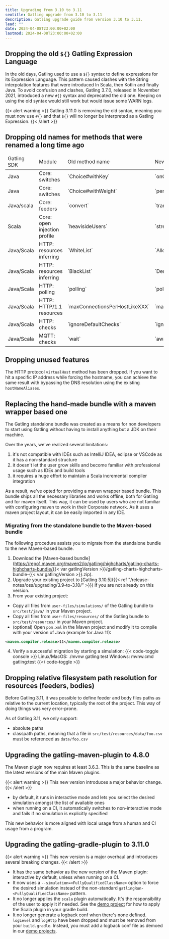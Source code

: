 ```yaml
---
title: Upgrading from 3.10 to 3.11
seotitle: Gatling upgrade from 3.10 to 3.11
description: Gatling upgrade guide from version 3.10 to 3.11.
lead: ""
date: 2024-04-08T23:00:00+02:00
lastmod: 2024-04-08T23:00:00+02:00
---
```


## Dropping the old `${}` Gatling Expression Language

In the old days, Gatling used to use a `${}` syntax to define expressions for its Expression Language.
This pattern caused clashes with the String interpolation features that were introduced In Scala, then Kotlin and finally Java.
To avoid confusion and clashes, Gatling 3.7.0, released in November 2021, introduced a new `#{}` syntax and deprecated the old one.
Keeping on using the old syntax would still work but would issue some WARN logs.

{{< alert warning >}}
Gatling 3.11.0 is removing the old syntax, meaning you must now use `#{}` and that `${}` will no longer be interpreted as a Gatling Expression.
{{< /alert >}}

## Dropping old names for methods that were renamed a long time ago

<table>
    <thead>
        <tr>
            <td>Gatling SDK</td>
            <td>Module</td>
            <td>Old method name</td>
            <td>New method name</td>
        </tr>
    </thead>
    <tbody>
        <tr>
            <td>Java</td>
            <td>Core: switches</td>
            <td>`Choice#withKey`</td>
            <td>`onCase`</td>
        </tr>
        <tr>
            <td>Java</td>
            <td>Core: switches</td>
            <td>`Choice#withWeight`</td>
            <td>`percent`</td>
        </tr>
        <tr>
            <td>Java/scala</td>
            <td>Core: feeders</td>
            <td>`convert`</td>
            <td>`transform`</td>
        </tr>
        <tr>
            <td>Scala</td>
            <td>Core: open injection profile</td>
            <td>`heavisideUsers`</td>
            <td>`stressPeakUsers`</td>
        </tr>
        <tr>
            <td>Java/Scala</td>
            <td>HTTP: resources inferring</td>
            <td>`WhiteList`</td>
            <td>`AllowList`</td>
        </tr>
        <tr>
            <td>Java/Scala</td>
            <td>HTTP: resources inferring</td>
            <td>`BlackList`</td>
            <td>`DenyList`</td>
        </tr>
        <tr>
            <td>Java/Scala</td>
            <td>HTTP: polling</td>
            <td>`polling`</td>
            <td>`poll`</td>
        </tr>
        <tr>
            <td>Java/Scala</td>
            <td>HTTP: HTTP/1.1 resources</td>
            <td>`maxConnectionsPerHostLikeXXX`</td>
            <td>`maxConnectionsPerHost(n)`</td>
        </tr>
        <tr>
            <td>Java/Scala</td>
            <td>HTTP: checks</td>
            <td>`ignoreDefaultChecks`</td>
            <td>`ignoreProtocolChecks`</td>
        </tr>
        <tr>
            <td>Java/Scala</td>
            <td>MQTT: checks</td>
            <td>`wait`</td>
            <td>`await`</td>
        </tr>
    </tbody>
</table>

## Dropping unused features

The HTTP protocol `virtualHost` method has been dropped.
If you want to hit a specific IP address while forcing the hostname, you can achieve the same result with bypassing the DNS resolution using the existing `hostNameAliases`.

## Replacing the hand-made bundle with a maven wrapper based one

The Gatling standalone bundle was created as a means for non developers to start using Gatling without having to install anything but a JDK on their machine.

Over the years, we've realized several limitations:
1. it's not compatible with IDEs such as IntelliJ IDEA, eclipse or VSCode as it has a non-standard structure
2. it doesn't let the user grow skills and become familiar with professional usage such as IDEs and build tools
3. it requires a huge effort to maintain a Scala incremental compiler integration

As a result, we've opted for providing a maven wrapper based bundle.
This bundle ships all the necessary libraries and works offline, both for Gatling and for maven itself.
This way, it can be used by users who are not familiar with configuring maven to work in their Corporate network.
As it uses a maven project layout, it can be easily imported in any IDE.

### Migrating from the standalone bundle to the Maven-based bundle

The following procedure assists you to migrate from the standalone bundle to the new Maven-based bundle.

1. Download the [Maven-based bundle](https://repo1.maven.org/maven2/io/gatling/highcharts/gatling-charts-highcharts-bundle/{{< var gatlingVersion >}}/gatling-charts-highcharts-bundle-{{< var gatlingVersion >}}.zip). 
2. Upgrade your existing project to [Gatling 3.10.5]({{< ref "/release-notes/oss/upgrading/3.9-to-3.10/" >}}) if you are not already on this version.
3. From your existing project: 
  - Copy all files from `user-files/simulations/` of the Gatling bundle to `src/test/java/` in your Maven project.
  - Copy all files from `user-files/resources/` of the Gatling bundle to `src/test/resources/` in your Maven project.
  - (optional) Open `pom.xml` in the Maven project and modify it to compile with your version of Java (example for Java 11):

  ```xml
  <maven.compiler.release>11</maven.compiler.release>
  ```
4. Verify a successful migration by starting a simulation:
  {{< code-toggle console >}}
  Linux/MacOS: ./mvnw gatling:test
  Windows: mvnw.cmd gatling:test
  {{</ code-toggle >}}

## Dropping relative filesystem path resolution for resources (feeders, bodies)

Before Gatling 3.11, it was possible to define feeder and body files paths as relative to the current location, typically the root of the project.
This way of doing things was very error-prone.

As of Gatling 3.11, we only support:
* absolute paths
* classpath paths, meaning that a file in `src/test/resources/data/foo.csv` must be referenced as `data/foo.csv`

## Upgrading the gatling-maven-plugin to 4.8.0

The Maven plugin now requires at least 3.6.3.
This is the same baseline as the latest versions of the main Maven plugins.

{{< alert warning >}}
This new version introduces a major behavior change.
{{< /alert >}}

* by default, it runs in interactive mode and lets you select the desired simulation amongst the list of available ones
* when running on a CI, it automatically switches to non-interactive mode and fails if no simulation is explicitly specified

This new behavior is more aligned with local usage from a human and CI usage from a program.

## Upgrading the gatling-gradle-plugin to 3.11.0

{{< alert warning >}}
This new version is a major overhaul and introduces several breaking changes.
{{< /alert >}}

* It has the same behavior as the new version of the Maven plugin: interactive by default, unless when running on a CI.
* It now uses a `--simulation=<FullyQualifiedClassName>` option to force the desired simulation instead of the non-standard `gatlingRun-<FullyQualifiedClassName>` pattern.
* It no longer applies the `scala` plugin automatically. It's the responsibility of the user to apply it if needed. See the [demo project](https://github.com/gatling/gatling-gradle-plugin-demo-scala/blob/main/build.gradle#L2) for how to apply the Scala plugin in your gradle build.
* It no longer generate a logback conf when there's none defined. `logLevel` and `logHttp` have been dropped and must be removed from your `build.gradle`. Instead, you must add a logback conf file as demoed in our [demo projects](https://github.com/gatling/gatling-gradle-plugin-demo-java/tree/main/src/gatling/resources).
